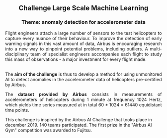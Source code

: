 <div align='center'><h2>Challenge Large Scale Machine Learning</h2></div>

<div align='center'><h3>Theme: anomaly detection for accelerometer data</div>

<div align='justify'>Flight engineers attach a large number of sensors to the test helicopters to capture every nuance of their behaviour. To improve the detection of early warning signals in this vast amount of data, Airbus is encouraging research into a new way to pinpoint potential problems, including outliers. A multi-disciplinary team of specialist engineers accompanies each flight to study this mass of observations - a major investment for every flight made.
<br>
<br>

The **aim of the challenge** is thus to develop a method for using unmonitored AI to detect anomalies in the accelerometer data of helicopters pre-certified by Airbus.

The **dataset provided by Airbus** consists in measurements of accelerometers of helicopters during 1 minute at frequency 1024 Hertz, which yields time series measured at in total 60 * 1024 = 61440 equidistant time points.</div>


This challenge is inspired by the Airbus AI Challenge that tooks place in december 2019. 140 teams participated. The first prize in the "Airbus AI Gym" competition was awarded to Fujitsu.
